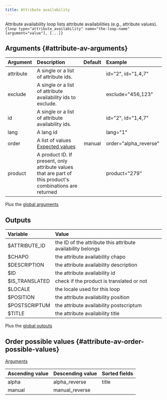 ```yaml
---
title: Attribute availability
---
```


Attribute availability loop lists attribute availabilities (e.g., attribute values).   
`{loop type="attribute_availability" name="the-loop-name" [argument="value"], [...]}`

## Arguments {#attribute-av-arguments}

| Argument | Description | Default | Example |
| ------------- |:-------------| :-------------: | :-------------|
| attribute      | A single or a list of attribute ids. | | id="2", id="1,4,7" |
| exclude      | A single or a list of attribute availability ids to exclude. | | exclude="456,123" |
| id      | A single or a list of attribute availability ids. | |  id="2", id="1,4,7" |
| lang      | A lang id | |  lang="1" |
| order       | A list of values <br/> [Expected values](#attribute-av-order-possible-values) | manual | order="alpha_reverse" |
| product      | A product ID. If present, only attribute values that are part of this product's combinations are returned | |  product="279" |

Plus the [global arguments](./global_arguments)

## Outputs

| Variable       | Value                                                       |
| :------------  | :---------------------------------------------------------- |
| $ATTRIBUTE_ID	 | the ID of the attribute this attribute availability belongs |
| $CHAPO	     | the attribute availability chapo                            |
| $DESCRIPTION	 | the attribute availability description                      |
| $ID	         | the attribute availability id                               |
| $IS_TRANSLATED | check if the product is translated or not                   |
| $LOCALE	     | the locale used for this loop                               |
| $POSITION	     | the attribute availability position                         |
| $POSTSCRIPTUM  | the attribute availability postscriptum                     |
| $TITLE	     | the attribute availability title                            |

Plus the [global outputs](./global_outputs)

## Order possible values {#attribute-av-order-possible-values}
[Arguments](#attribute-av-arguments)

| Ascending value | Descending value  | Sorted fields |
|-----------------|-------------------|:--------------|
| alpha           | alpha_reverse     | title         |
| manual          | manual_reverse    |               |